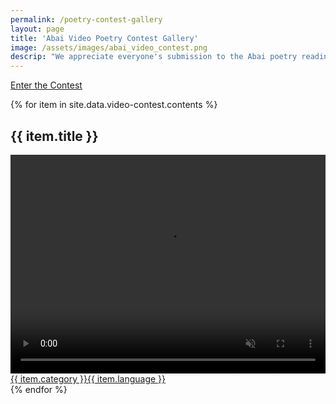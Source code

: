 ```yaml
---
permalink: /poetry-contest-gallery
layout: page
title: 'Abai Video Poetry Contest Gallery'
image: /assets/images/abai_video_contest.png
descrip: "We appreciate everyone's submission to the Abai poetry reading video contest."
---
```

[Enter the Contest](/poetry-video-submission)

<div class="row">
{% for item in site.data.video-contest.contents %}
  <div class="col-sm-12 col-md-6">
  <div class="d-flex flex-column">
    <h2 class="p-2 text-center underlinzz">{{ item.title }}</h2>
    <a href="{%if item.href %} {{ item.href }} {% else %} {{ item.src }} {% endif %}" target="_blank">
      <div class="video-card m-2 p-2">
      <video class="card-img-top" width="100%" height="350px" playsinline="playsinline" autoplay="autoplay" muted="muted" loop="loop">
        <source src="{{ item.src }}" type="video/mp4">
      </video>
      <div class="vid-meta p-1"><span class="catagory p-1">{{ item.category }}</span><span class="language p-1">{{ item.language }}</span></div>
      </div>
    </a>
  </div>
  </div>
  {% endfor %}
</div>
